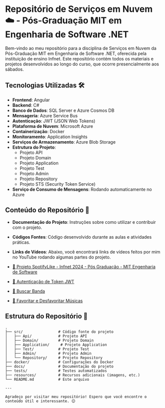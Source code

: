 # Repositório de Serviços em Nuvem ☁️ - Pós-Graduação MIT em Engenharia de Software .NET

Bem-vindo ao meu repositório para a disciplina de Serviços em Nuvem da Pós-Graduação MIT em Engenharia de Software .NET, oferecida pela instituição de ensino Infnet. Este repositório contém todos os materiais e projetos desenvolvidos ao longo do curso, que ocorre presencialmente aos sábados.

## Tecnologias Utilizadas 🛠️

- **Frontend**: Angular
- **Backend**: C#
- **Banco de Dados**: SQL Server e Azure Cosmos DB
- **Mensageria**: Azure Service Bus
- **Autenticação**: JWT (JSON Web Tokens)
- **Plataforma de Nuvem**: Microsoft Azure
- **Containerização**: Docker
- **Monitoramento**: Application Insights
- **Serviços de Armazenamento**: Azure Blob Storage
- **Estrutura do Projeto**:
  - Projeto API
  - Projeto Domain
  - Projeto Application
  - Projeto Test
  - Projeto Admin
  - Projeto Repository
  - Projeto STS (Security Token Service)
- **Serviço de Consumo de Mensagens**: Rodando automaticamente no Azure

## Conteúdo do Repositório 📁

- **Documentação do Projeto**: Instruções sobre como utilizar e contribuir com o projeto.
- **Códigos Fontes**: Código desenvolvido durante as aulas e atividades práticas.
- **Links de Vídeos**: Abaixo, você encontrará links de vídeos feitos por mim no YouTube rodando algumas partes do projeto.

- [🎥 Projeto SpotifyLike - Infnet 2024 - Pós Graduação - MIT Engenharia de Software]([https://www.youtube.com/watch?v=1GfK7H36ZVU](https://youtu.be/v_zdhG2T5cE))
- [🎥 Autenticação de Token JWT](https://www.youtube.com/watch?v=1GfK7H36ZVU)
- [🎥 Buscar Banda]([https://www.youtube.com/watch?v=1GfK7H36ZVU](https://youtu.be/MgXDZwceaV4))
- [🎥 Favoritar e Desfavoritar Músicas]([https://www.youtube.com/watch?v=1GfK7H36ZVU](https://youtu.be/MgXDZwceaV4)](https://youtu.be/2UdwRnDd-Kc))

## Estrutura do Repositório 📂

```plaintext
.
├── src/                # Código fonte do projeto
│   ├── Api/            # Projeto API
│   ├── Domain/         # Projeto Domain
│   ├── Application/     # Projeto Application
│   ├── Test/           # Projeto Test
│   ├── Admin/          # Projeto Admin
│   └── Repository/     # Projeto Repository
├── docker/             # Configurações do Docker
├── docs/               # Documentação do projeto
├── tests/              # Testes automatizados
├── resources/          # Recursos adicionais (imagens, etc.)
└── README.md           # Este arquivo

---

Agradeço por visitar meu repositório! Espero que você encontre o conteúdo útil e interessante. 😊
